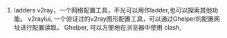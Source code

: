 1. ladders
v2ray，一个网络配置工具，不光可以用作ladder,也可以探索其他功能。
v2raylui, 一个验证过的v2ray图形配置工具，可以通过Ghelper的配置网址进行配置读取。
Ghelper, 可以方便地在浏览器中使用
clash,